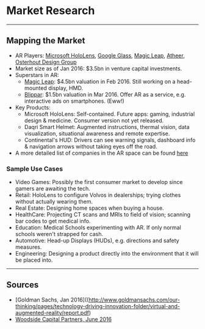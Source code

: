 # Market Research

-----

## Mapping the Market

* AR Players: [Microsoft HoloLens](https://www.microsoft.com/en-us/hololens), [Google Glass](https://www.google.com/glass/start/), [Magic Leap](https://www.magicleap.com/#/home), [Atheer](http://atheerair.com/), [Osterhout Design Group](https://shop.osterhoutgroup.com/)
* Market size as of Jan 2016: $3.5bn in venture capital investments.
* Superstars in AR:
	* [Magic Leap](https://www.magicleap.com/#/home): $4.5bn valuation in Feb 2016. Still working on a head-mounted display, HMD.
	* [Blippar](https://blippar.com/en/): $1.5bn valuation in Mar 2016. Offer AR as a service, e.g. interactive ads on smartphones. (Eww!)
* Key Products:
	* Microsoft HoloLens: Self-contained. Future apps: gaming, industrial design & medicine. Consumer version not yet released.
	* Daqri Smart Helmet: Augmented instructions, thermal vision, data visualization, situational awareness and remote expertise.
	* Continental's HUD: Drivers can see warning signals, dashboard info & navigation arrows without taking eyes off the road.
* A more detailed list of companies in the AR space can be found [here](https://blog.tracxn.com/2017/01/13/tracxn-analyst-notes-862-augmented-reality/)

### Sample Use Cases

* Video Games: Possibly the first consumer market to develop since gamers are awaiting the tech.
* Retail: HoloLens to configure Volvos in dealerships; trying clothes without actually wearing them.
* Real Estate: Designing home spaces when buying a house.
* HealthCare: Projecting CT scans and MRIs to field of vision; scanning bar codes to get medical info.
* Education: Medical Schools experimenting with AR. If only normal schools weren't strapped for cash.
* Automotive: Head-up Displays (HUDs), e.g. directions and safety measures.
* Engineering: Designing a product directly into the environment that it will be placed into.

------

## Sources
* [Goldman Sachs, Jan 2016]((http://www.goldmansachs.com/our-thinking/pages/technology-driving-innovation-folder/virtual-and-augmented-reality/report.pdf)
* [Woodside Capital Partners, June 2016](http://www.woodsidecap.com/wp-content/uploads/2016/06/Augmented-Reality-Report-FINAL.pdf)